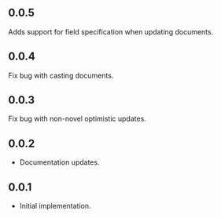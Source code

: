 ## 0.0.5

Adds support for field specification when updating documents.

## 0.0.4

Fix bug with casting documents.

## 0.0.3

Fix bug with non-novel optimistic updates.

## 0.0.2

* Documentation updates.

## 0.0.1

* Initial implementation.
